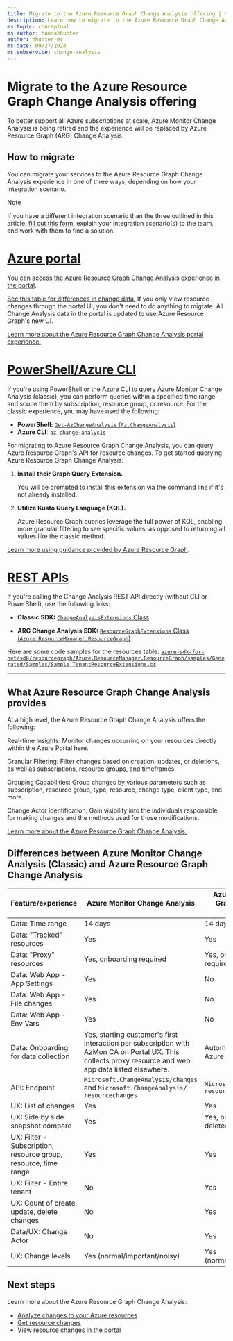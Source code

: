 ```yaml
---
title: Migrate to the Azure Resource Graph Change Analysis offering | Microsoft Docs
description: Learn how to migrate to the Azure Resource Graph Change Analysis and what it has to offer.
ms.topic: conceptual
ms.author: hannahhunter
author: hhunter-ms
ms.date: 09/27/2024
ms.subservice: change-analysis
---
```


# Migrate to the Azure Resource Graph Change Analysis offering

To better support all Azure subscriptions at scale, Azure Monitor Change Analysis is being retired and the experience will be replaced by Azure Resource Graph (ARG) Change Analysis. 

## How to migrate

You can migrate your services to the Azure Resource Graph Change Analysis experience in one of three ways, depending on how your integration scenario. 

> [!NOTE]
> If you have a different integration scenario than the three outlined in this article, [fill out this form](https://forms.office.com/r/JANQSpj0za), explain your integration scenario(s) to the team, and work with them to find a solution. 

# [Azure portal](#tab/portal)

You can [access the Azure Resource Graph Change Analysis experience in the portal](https://ms.portal.azure.com/#view/Microsoft_Azure_OneInventory/ResourceChangesOverview.ReactView). 

[See this table for differences in change data.](#differences-between-azure-monitor-change-analysis-classic-and-azure-resource-graph-change-analysis) If you only view resource changes through the portal UI, you don't need to do anything to migrate. All Change Analysis data in the portal is updated to use Azure Resource Graph's new UI.

[Learn more about the Azure Resource Graph Change Analysis portal experience.](/governance/resource-graph/changes/view-resource-changes.md)

# [PowerShell/Azure CLI](#tab/powershell-cli)

If you're using PowerShell or the Azure CLI to query Azure Monitor Change Analysis (classic), you can perform queries within a specified time range and scope them by subscription, resource group, or resource. For the classic experience, you may have used the following:

- **PowerShell:** [`Get-AzChangeAnalysis` (`Az.ChangeAnalysis`)](/powershell/module/az.changeanalysis/get-azchangeanalysis.md) 
- **Azure CLI:** [`az change-analysis`](/cli/azure/change-analysis.md)

For migrating to Azure Resource Graph Change Analysis, you can query Azure Resource Graph's API for resource changes. To get started querying Azure Resource Graph Change Analysis: 

1. **Install their Graph Query Extension.**  

   You will be prompted to install this extension via the command line if it's not already installed. 

1. **Utilize Kusto Query Language (KQL).**  

   Azure Resource Graph queries leverage the full power of KQL, enabling more granular filtering to see specific values, as opposed to returning all values like the classic method. 

[Learn more using guidance provided by Azure Resource Graph](/governance/resource-graph/changes/get-resource-changes.md).

# [REST APIs](#tab/rest-apis)

If you're calling the Change Analysis REST API directly (without CLI or PowerShell), use the following links: 

- **Classic SDK:** [`ChangeAnalysisExtensions` Class](/dotnet/api/azure.resourcemanager.changeanalysis.changeanalysisextensions.md) 

- **ARG Change Analysis SDK:** [`ResourceGraphExtensions` Class (`Azure.ResourceManager.ResourceGraph`)](/dotnet/api/azure.resourcemanager.resourcegraph.resourcegraphextensions.md)

Here are some code samples for the resources table: 
[`azure-sdk-for-net/sdk/resourcegraph/Azure.ResourceManager.ResourceGraph/samples/Generated/Samples/Sample_TenantResourceExtensions.cs`](https://github.com/Azure/azure-sdk-for-net/blob/main/sdk/resourcegraph/Azure.ResourceManager.ResourceGraph/samples/Generated/Samples/Sample_TenantResourceExtensions.cs) 

---

## What Azure Resource Graph Change Analysis provides 

At a high level, the Azure Resource Graph Change Analysis offers the following: 

Real-time Insights: Monitor changes occurring on your resources directly within the Azure Portal here. 

Granular Filtering: Filter changes based on creation, updates, or deletions, as well as subscriptions, resource groups, and timeframes. 

Grouping Capabilities: Group changes by various parameters such as subscription, resource group, type, resource, change type, client type, and more. 

Change Actor Identification: Gain visibility into the individuals responsible for making changes and the methods used for those modifications. 

[Learn more about the Azure Resource Graph Change Analysis.](/governance/resource-graph/changes/resource-graph-changes.md)  

## Differences between Azure Monitor Change Analysis (Classic) and Azure Resource Graph Change Analysis

| Feature/experience | Azure Monitor Change Analysis | Azure Resource Graph Change Analysis | 
| ------------------ | ----------------------------- | --------------------------------------- |
| Data: Time range | 14 days | 14 days |
| Data: "Tracked" resources | Yes | Yes |
| Data: "Proxy" resources | Yes, onboarding required | Yes, onboarding required |
| Data: Web App - App Settings | Yes | No |
| Data: Web App - File changes | Yes | No |
| Data: Web App - Env Vars | Yes | No |
| Data: Onboarding for data collection | Yes, starting customer's first interaction per subscription with AzMon CA on Portal UX. This collects proxy resource and web app data listed elsewhere. | Automatic for all Azure customers |
| API: Endpoint | `Microsoft.ChangeAnalysis/changes` and `Microsoft.ChangeAnalysis/ resourcechanges` | `Microsoft.Resources/ resources` |
| UX: List of changes | Yes | Yes |
| UX: Side by side snapshot compare | Yes | Yes, but not for deleted resources |
| UX: Filter - Subscription, resource group, resource, time range | Yes | Yes |
| UX: Filter - Entire tenant | No | Yes |
| UX: Count of create, update, delete changes | No | Yes |
| Data/UX: Change Actor | No | Yes |
| UX: Change levels | Yes (normal/important/noisy) | Yes (normal/important) |

## Next steps

Learn more about the Azure Resource Graph Change Analysis:
- [Analyze changes to your Azure resources](/governance/resource-graph/changes/resource-graph-changes.md)
- [Get resource changes](/governance/resource-graph/changes/get-resource-changes.md)
- [View resource changes in the portal](/governance/resource-graph/changes/view-resource-changes.md)